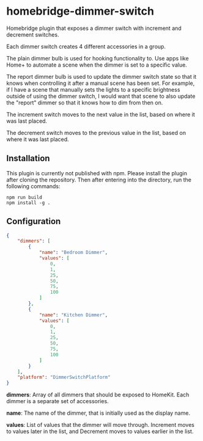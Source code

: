 # homebridge-dimmer-switch
Homebridge plugin that exposes a dimmer switch with increment and decrement switches.

Each dimmer switch creates 4 different accessories in a group.

The plain dimmer bulb is used for hooking functionality to. Use apps like Home+ to automate a scene when the dimmer is set to a specific value.

The report dimmer bulb is used to update the dimmer switch state so that it knows when controlling it after a manual scene has been set. For example, if I have a scene that manually sets the lights to a specific brightness outside of using the dimmer switch, I would want that scene to also update the "report" dimmer so that it knows how to dim from then on.

The increment switch moves to the next value in the list, based on where it was last placed.

The decrement switch moves to the previous value in the list, based on where it was last placed.

## Installation

This plugin is currently not published with npm. Please install the plugin after cloning the repository. Then after entering into the directory, run the following commands:

```
npm run build
npm install -g .
```

## Configuration

```json
{
    "dimmers": [
        {
            "name": "Bedroom Dimmer",
            "values": [
                0,
                1,
                25,
                50,
                75,
                100
            ]
        },
        {
            "name": "Kitchen Dimmer",
            "values": [
                0,
                1,
                25,
                50,
                75,
                100
            ]
        }
    ],
    "platform": "DimmerSwitchPlatform"
}
```

**dimmers**: Array of all dimmers that should be exposed to HomeKit. Each dimmer is a separate set of accessories.

**name**: The name of the dimmer, that is initially used as the display name.

**values**: List of values that the dimmer will move through. Increment moves to values later in the list, and Decrement moves to values earlier in the list.
